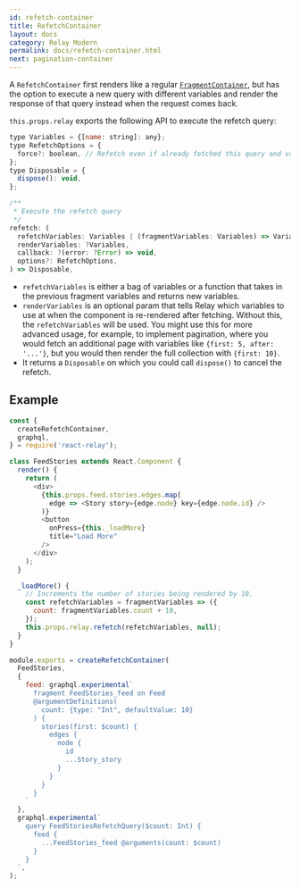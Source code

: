 ```yaml
---
id: refetch-container
title: RefetchContainer
layout: docs
category: Relay Modern
permalink: docs/refetch-container.html
next: pagination-container
---
```


A `RefetchContainer` first renders like a regular [`FragmentContainer`](./fragment-container.html), but has the option to execute a new query with different variables and render the response of that query instead when the request comes back.

`this.props.relay` exports the following API to execute the refetch query:

```javascript
type Variables = {[name: string]: any};
type RefetchOptions = {
  force?: boolean, // Refetch even if already fetched this query and variables.
};
type Disposable = {
  dispose(): void,
};

/**
 * Execute the refetch query
 */
refetch: (
  refetchVariables: Variables | (fragmentVariables: Variables) => Variables,
  renderVariables: ?Variables,
  callback: ?(error: ?Error) => void,
  options?: RefetchOptions,
) => Disposable,
```

* `refetchVariables` is either a bag of variables or a function that takes in the previous fragment variables and returns new variables.
* `renderVariables` is an optional param that tells Relay which variables to use at when the component is re-rendered after fetching. Without this, the `refetchVariables` will be used. You might use this for more advanced usage, for example, to implement pagination, where you would fetch an additional page with variables like `{first: 5, after: '...'}`, but you would then render the full collection with `{first: 10}`.
* It returns a `Disposable` on which you could call `dispose()` to cancel the refetch.


## Example

```javascript
const {
  createRefetchContainer,
  graphql,
} = require('react-relay');

class FeedStories extends React.Component {
  render() {
    return (
      <div>
        {this.props.feed.stories.edges.map(
          edge => <Story story={edge.node} key={edge.node.id} />
        )}
        <button
          onPress={this._loadMore}
          title="Load More"
        />
      </div>
    );
  }

  _loadMore() {
    // Increments the number of stories being rendered by 10.
    const refetchVariables = fragmentVariables => ({
      count: fragmentVariables.count + 10,
    });
    this.props.relay.refetch(refetchVariables, null);
  }
}

module.exports = createRefetchContainer(
  FeedStories,
  {
    feed: graphql.experimental`
      fragment FeedStories_feed on Feed 
      @argumentDefinitions(
        count: {type: "Int", defaultValue: 10}
      ) {
        stories(first: $count) {
          edges {
            node {
              id
              ...Story_story
            }
          }
        }
      }
    `
  },
  graphql.experimental`
    query FeedStoriesRefetchQuery($count: Int) {
      feed {
        ...FeedStories_feed @arguments(count: $count)
      }
    }
  `,
);
```
